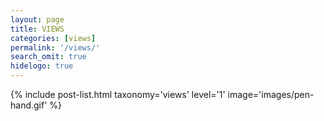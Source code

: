 ```yaml
---
layout: page
title: VIEWS
categories: [views]
permalink: '/views/'
search_omit: true
hidelogo: true
---
```

{% include post-list.html taxonomy='views' level='1' image='images/pen-hand.gif' %}
